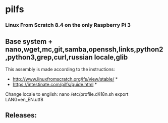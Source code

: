 # pilfs

### Linux From Scratch 8.4 on the only Raspberry Pi 3
## Base system + nano,wget,mc,git,samba,openssh,links,python2,python3,grep,curl,russian locale,glib

This assembly is made according to the instructions:

* http://www.linuxfromscratch.org/lfs/view/stable/ *
* https://intestinate.com/pilfs/guide.html *

Change locale to english:
nano /etc/profile.d/i18n.sh 
export LANG=en_EN.utf8 

## Releases:

